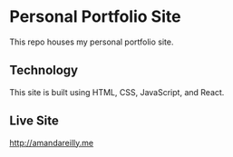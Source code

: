 # Personal Portfolio Site
This repo houses my personal portfolio site.

## Technology
This site is built using HTML, CSS, JavaScript, and React.

## Live Site
http://amandareilly.me

